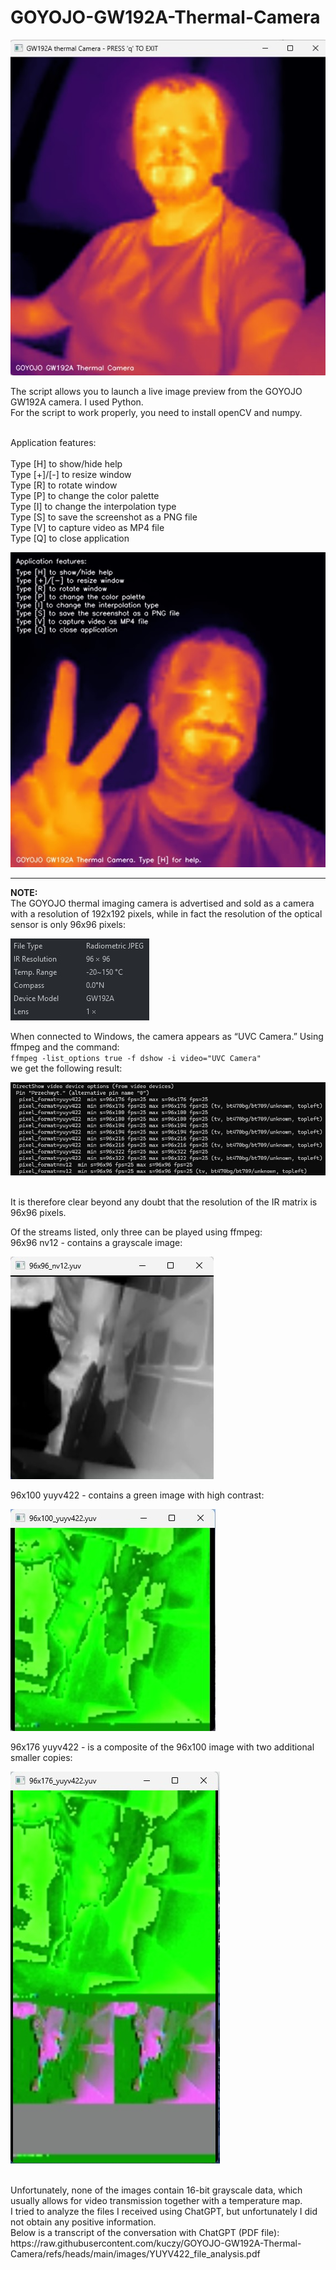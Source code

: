 # GOYOJO-GW192A-Thermal-Camera

![alt text](https://raw.githubusercontent.com/kuczy/GOYOJO-GW192A-Thermal-Camera/refs/heads/main/images/script.jpg "Script")

<p>The script allows you to launch a live image preview from the GOYOJO GW192A camera.
I used Python.
<br>For the script to work properly, you need to install openCV and numpy.
</p>
<p>
<br>Application features:
<br>
<br>Type [H] to show/hide help
<br>Type [+]/[-] to resize window
<br>Type [R] to rotate window
<br>Type [P] to change the color palette
<br>Type [I] to change the interpolation type
<br>Type [S] to save the screenshot as a PNG file
<br>Type [V] to capture video as MP4 file
<br>Type [Q] to close application

![alt text](https://raw.githubusercontent.com/kuczy/GOYOJO-GW192A-Thermal-Camera/refs/heads/main/images/new_features.JPG "new_features.JPG")
  
</p>
<hr>
<p>
<b>NOTE:</b>
<br>The GOYOJO thermal imaging camera is advertised and sold as a camera with a resolution of 192x192 pixels, while in fact the resolution of the optical sensor is only 96x96 pixels:

![alt text](https://raw.githubusercontent.com/kuczy/GOYOJO-GW192A-Thermal-Camera/refs/heads/main/images/camera_resolution.jpg "Camera resolurion")

<p>When connected to Windows, the camera appears as “UVC Camera.” Using ffmpeg and the command:
<br><code>ffmpeg -list_options true -f dshow -i video="UVC Camera"</code>
<br>we get the following result:

![alt text](https://raw.githubusercontent.com/kuczy/GOYOJO-GW192A-Thermal-Camera/refs/heads/main/images/camera_resolution_ffmpeg.jpg "Camera resolurion ffmpeg")

<br>It is therefore clear beyond any doubt that the resolution of the IR matrix is 96x96 pixels.
</p>
<p>Of the streams listed, only three can be played using ffmpeg:
<br>96x96 nv12 - contains a grayscale image:

![alt text](https://raw.githubusercontent.com/kuczy/GOYOJO-GW192A-Thermal-Camera/refs/heads/main/images/96x96_nv12.jpg "96x96_nv12.jpg")

96x100 yuyv422 - contains a green image with high contrast:

![alt text](https://raw.githubusercontent.com/kuczy/GOYOJO-GW192A-Thermal-Camera/refs/heads/main/images/96x100_yuyv422.jpg "96x100_yuyv422.jpg")

96x176 yuyv422 - is a composite of the 96x100 image with two additional smaller copies:

![alt text](https://raw.githubusercontent.com/kuczy/GOYOJO-GW192A-Thermal-Camera/refs/heads/main/images/96x176_yuyv422.jpg "96x176_yuyv422.jpg")

</p>
<p>
<br>Unfortunately, none of the images contain 16-bit grayscale data, which usually allows for video transmission together with a temperature map.
<br>I tried to analyze the files I received using ChatGPT, but unfortunately I did not obtain any positive information.
<br>Below is a transcript of the conversation with ChatGPT (PDF file):
<br>https://raw.githubusercontent.com/kuczy/GOYOJO-GW192A-Thermal-Camera/refs/heads/main/images/YUYV422_file_analysis.pdf
</p>
